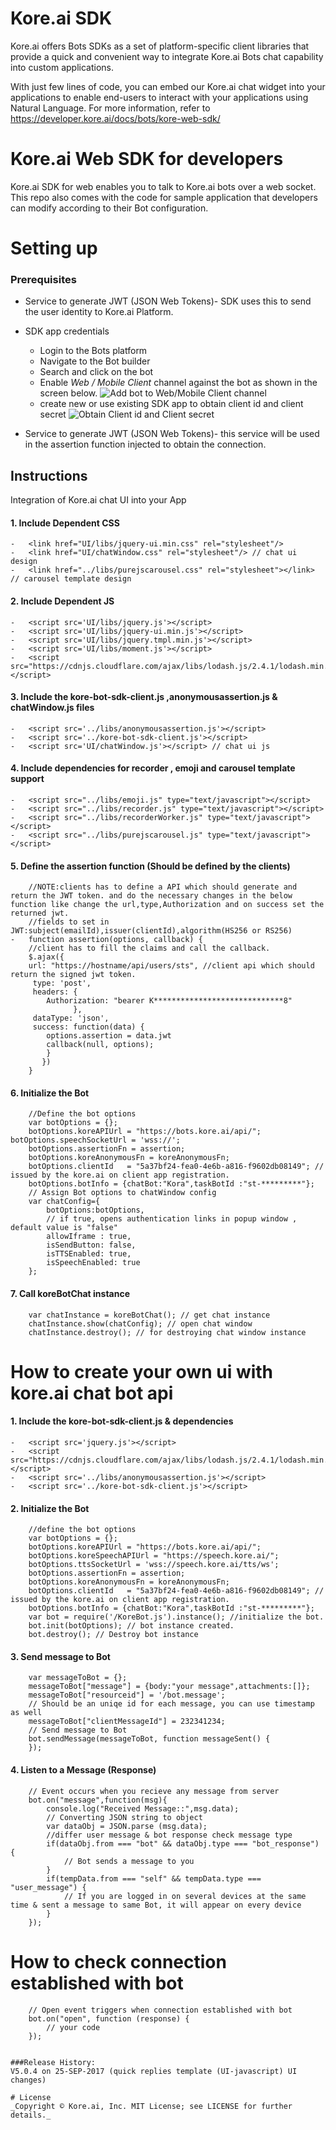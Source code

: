 ﻿# Kore.ai SDK
Kore.ai offers Bots SDKs as a set of platform-specific client libraries that provide a quick and convenient way to integrate Kore.ai Bots chat capability into custom applications.

With just few lines of code, you can embed our Kore.ai chat widget into your applications to enable end-users to interact with your applications using Natural Language. For more information, refer to https://developer.kore.ai/docs/bots/kore-web-sdk/

# Kore.ai Web SDK for developers

Kore.ai SDK for web enables you to talk to Kore.ai bots over a web socket. This repo also comes with the code for sample application that developers can modify according to their Bot configuration.

# Setting up

### Prerequisites
* Service to generate JWT (JSON Web Tokens)- SDK uses this to send the user identity to Kore.ai Platform.
* SDK app credentials 
    * Login to the Bots platform
    * Navigate to the Bot builder
    * Search and click on the bot 
    * Enable *Web / Mobile Client* channel against the bot as shown in the screen below.
    ![Add bot to Web/Mobile Client channel](https://github.com/mandarudg/Tst/blob/master/channels.png)
    * create new or use existing SDK app to obtain client id and client secret
    ![Obtain Client id and Client secret](https://github.com/mandarudg/Tst/blob/master/web-mobile-client-channel.png)

* Service to generate JWT (JSON Web Tokens)- this service will be used in the assertion function injected to obtain the connection.

## Instructions
Integration of Kore.ai chat UI into your App

#### 1. Include Dependent CSS
    -   <link href="UI/libs/jquery-ui.min.css" rel="stylesheet"/>
    -   <link href="UI/chatWindow.css" rel="stylesheet"/> // chat ui design
	-   <link href="../libs/purejscarousel.css" rel="stylesheet"></link> // carousel template design
#### 2. Include Dependent JS
    -   <script src='UI/libs/jquery.js'></script>
    -   <script src='UI/libs/jquery-ui.min.js'></script>
    -   <script src='UI/libs/jquery.tmpl.min.js'></script>
    -   <script src='UI/libs/moment.js'></script>
    -   <script src="https://cdnjs.cloudflare.com/ajax/libs/lodash.js/2.4.1/lodash.min.js"></script>
#### 3. Include the kore-bot-sdk-client.js ,anonymousassertion.js & chatWindow.js files 
    -   <script src='../libs/anonymousassertion.js'></script>
    -   <script src='../kore-bot-sdk-client.js'></script>
    -   <script src='UI/chatWindow.js'></script> // chat ui js
#### 4. Include dependencies for recorder , emoji and carousel template support
    -   <script src="../libs/emoji.js" type="text/javascript"></script>
    -   <script src="../libs/recorder.js" type="text/javascript"></script>
    -   <script src="../libs/recorderWorker.js" type="text/javascript"></script>
	-	<script src="../libs/purejscarousel.js" type="text/javascript"></script>
#### 5. Define the assertion function (Should be defined by the clients)
        //NOTE:clients has to define a API which should generate and return the JWT token. and do the necessary changes in the below function like change the url,type,Authorization and on success set the returned jwt.
        //fields to set in JWT:subject(emailId),issuer(clientId),algorithm(HS256 or RS256)
    -   function assertion(options, callback) {
        //client has to fill the claims and call the callback.
        $.ajax({
        url: "https://hostname/api/users/sts", //client api which should return the signed jwt token.
         type: 'post',
         headers: {
            Authorization: "bearer K*****************************8"
                  },
         dataType: 'json',
         success: function(data) {
            options.assertion = data.jwt
            callback(null, options);
            }
           }) 
        }
#### 6. Initialize the Bot
        //Define the bot options
        var botOptions = {};
        botOptions.koreAPIUrl = "https://bots.kore.ai/api/";
    botOptions.speechSocketUrl = 'wss://';
        botOptions.assertionFn = assertion;
        botOptions.koreAnonymousFn = koreAnonymousFn;
        botOptions.clientId   = "5a37bf24-fea0-4e6b-a816-f9602db08149"; // issued by the kore.ai on client app registration.
        botOptions.botInfo = {chatBot:"Kora",taskBotId :"st-*********"};  
        // Assign Bot options to chatWindow config
        var chatConfig={
            botOptions:botOptions,
            // if true, opens authentication links in popup window , default value is "false"
            allowIframe : true,
			isSendButton: false,
			isTTSEnabled: true,
			isSpeechEnabled: true
        };
#### 7. Call koreBotChat instance
        var chatInstance = koreBotChat(); // get chat instance
        chatInstance.show(chatConfig); // open chat window
        chatInstance.destroy(); // for destroying chat window instance

# How to create your own ui with kore.ai chat bot api 

#### 1. Include the kore-bot-sdk-client.js & dependencies
    -   <script src='jquery.js'></script>
    -   <script src="https://cdnjs.cloudflare.com/ajax/libs/lodash.js/2.4.1/lodash.min.js"></script>
    -   <script src='../libs/anonymousassertion.js'></script>
    -   <script src='../kore-bot-sdk-client.js'></script>
#### 2. Initialize the Bot
        //define the bot options
        var botOptions = {}; 
        botOptions.koreAPIUrl = "https://bots.kore.ai/api/";
        botOptions.koreSpeechAPIUrl = "https://speech.kore.ai/";
		botOptions.ttsSocketUrl = 'wss://speech.kore.ai/tts/ws';
        botOptions.assertionFn = assertion;
        botOptions.koreAnonymousFn = koreAnonymousFn;
        botOptions.clientId   = "5a37bf24-fea0-4e6b-a816-f9602db08149"; // issued by the kore.ai on client app registration.
        botOptions.botInfo = {chatBot:"Kora",taskBotId :"st-*********"};  
        var bot = require('/KoreBot.js').instance(); //initialize the bot.
        bot.init(botOptions); // bot instance created.
        bot.destroy(); // Destroy bot instance 
#### 3. Send message to Bot
        var messageToBot = {};
        messageToBot["message"] = {body:"your message",attachments:[]};
        messageToBot["resourceid"] = '/bot.message';
        // Should be an uniqe id for each message, you can use timestamp as well
        messageToBot["clientMessageId"] = 232341234; 
        // Send message to Bot
        bot.sendMessage(messageToBot, function messageSent() {
        });
#### 4. Listen to a Message (Response)
        // Event occurs when you recieve any message from server
        bot.on("message",function(msg){
            console.log("Received Message::",msg.data);
            // Converting JSON string to object
            var dataObj = JSON.parse (msg.data); 
            //differ user message & bot response check message type
            if(dataObj.from === "bot" && dataObj.type === "bot_response") {
                // Bot sends a message to you
            }
            if(tempData.from === "self" && tempData.type === "user_message") {
                // If you are logged in on several devices at the same time & sent a message to same Bot, it will appear on every device
            }
        });

# How to check connection established with bot

        // Open event triggers when connection established with bot
        bot.on("open", function (response) {
            // your code
        });
```

###Release History:
V5.0.4 on 25-SEP-2017 (quick replies template (UI-javascript) UI changes)

# License
_Copyright © Kore.ai, Inc. MIT License; see LICENSE for further details._